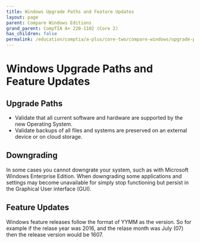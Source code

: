 ```yaml
---
title: Windows Upgrade Paths and Feature Updates
layout: page
parent: Compare Windows Editions
grand_parent: CompTIA A+ 220-1102 (Core 2)
has_children: false
permalink: /education/comptia/a-plus/core-two/compare-windows/upgrade-paths/
---
```


# Windows Upgrade Paths and Feature Updates

## Upgrade Paths

- Validate that all current software and hardware are supported by the new Operating System.
- Validate backups of all files and systems are preserved on an external device or on cloud storage.

## Downgrading

In some cases you cannot downgrate your system, such as with Microsoft Windows Enterprise Edition. When downgrading some applications and settings may become unavailable for simply stop functioning but persist in the Graphical User interface (GUI).

## Feature Updates

Windows feature releases follow the format of YYMM as the version. So for example if the relase year was 2016, and the relase month was July (07) then the release version would be 1607.

